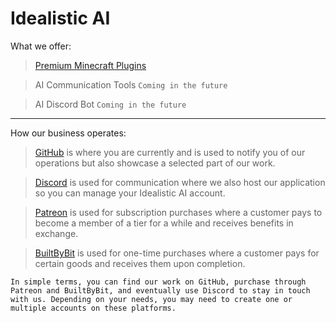 # Idealistic AI
What we offer:
> [Premium Minecraft Plugins](https://builtbybit.com/creators/63108/)

> AI Communication Tools ```Coming in the future```

> AI Discord Bot ```Coming in the future```
---
How our business operates:
> [GitHub](https://www.idealistic.ai/github) is where you are currently and is used to notify you of our operations but also showcase a selected part of our work.

> [Discord](https://www.idealistic.ai/discord/exclusive) is used for communication where we also host our application so you can manage your Idealistic AI account.

> [Patreon](https://www.idealistic.ai/patreon) is used for subscription purchases where a customer pays to become a member of a tier for a while and receives benefits in exchange.

> [BuiltByBit](https://builtbybit.com/creators/63108/) is used for one-time purchases where a customer pays for certain goods and receives them upon completion.

```In simple terms, you can find our work on GitHub, purchase through Patreon and BuiltByBit, and eventually use Discord to stay in touch with us. Depending on your needs, you may need to create one or multiple accounts on these platforms.```
